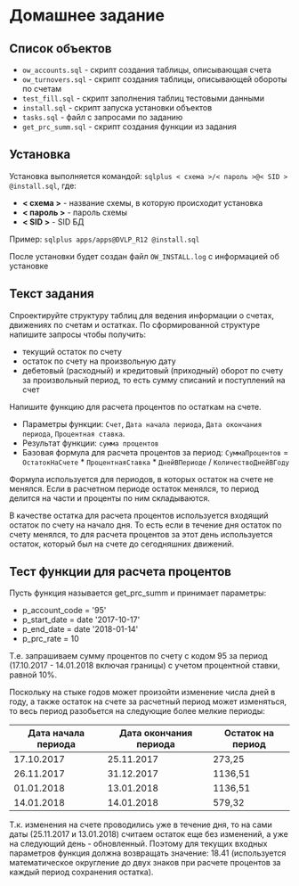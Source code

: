 # Домашнее задание

## Список объектов

* `ow_accounts.sql` - скрипт создания таблицы, описывающая счета
* `ow_turnovers.sql` - скрипт создания таблицы, описывающей обороты по счетам
* `test_fill.sql` - скрипт заполнения таблиц тестовыми данными
* `install.sql` - скрипт запуска установки объектов
* `tasks.sql` - файл с запросами по заданию
* `get_prc_summ.sql` - скрипт создания функции из задания

## Установка

Установка выполняется командой:
`sqlplus < схема >/< пароль >@< SID > @install.sql`, где:
* **< схема >** - название схемы, в которую происходит установка
* **< пароль >** - пароль схемы
* **< SID >** - SID БД

Пример: `sqlplus apps/apps@DVLP_R12 @install.sql`

После установки будет создан файл `OW_INSTALL.log` с информацией об установке

## Текст задания

Спроектируйте структуру таблиц для ведения информации о счетах, движениях по счетам и остатках.
По сформированной структуре напишите запросы чтобы получить:
* текущий остаток по счету
* остаток по счету на произвольную дату
* дебетовый (расходный) и кредитовый (приходный) оборот по счету за произвольный период, то есть сумму списаний и поступлений на счет

Напишите функцию для расчета процентов по остаткам на счете.
* Параметры функции: `Счет`, `Дата начала периода`, `Дата окончания периода`, `Процентная ставка`.
* Результат функции: `сумма процентов`
* Базовая формула для расчета процентов за период: `СуммаПроцентов` =  `ОстатокНаСчете` * `ПроцентнаяСтавка` * `ДнейВПериоде` / `КоличествоДнейВГоду`

Формула используется для периодов, в которых остаток на счете не менялся. Если в расчетном периоде остаток менялся, то период делится на части и проценты по ним складываются.

В качестве остатка для расчета процентов используется входящий остаток по счету на начало дня. То есть если в течение дня остаток по счету менялся, то для расчета процентов за этот день используется остаток, который был на счете до сегодняшних движений.

## Тест функции для расчета процентов

Пусть функция называется get_prc_summ и принимает параметры:
* p_account_code = '95'
* p_start_date = date '2017-10-17'
* p_end_date = date '2018-01-14'
* p_prc_rate = 10

Т.е. запрашиваем сумму процентов по счету с кодом 95 за период (17.10.2017 - 14.01.2018 включая границы) с учетом процентной ставки, равной 10%.

Поскольку на стыке годов может произойти изменение числа дней в году, а также остаток на счете за расчетный период может изменяться, то весь период разобьется на следующие более мелкие периоды:

Дата начала периода|Дата окончания периода|Остаток на период
-------------------|----------------------|-------------------
17.10.2017|25.11.2017|273,25
26.11.2017|31.12.2017|1136,51
01.01.2018|13.01.2018|1136,51
14.01.2018|14.01.2018|579,32

Т.к. изменения на счете проводились уже в течение дня, то на сами даты (25.11.2017 и 13.01.2018) считаем остаток еще без изменений, а уже на следующий день - обновленный.
Поэтому для текущих входных параметров функция должна возвращать значение: 18.41 (используется математическое округление до двух знаков при расчете процентов за каждый период сохранения остатка).
